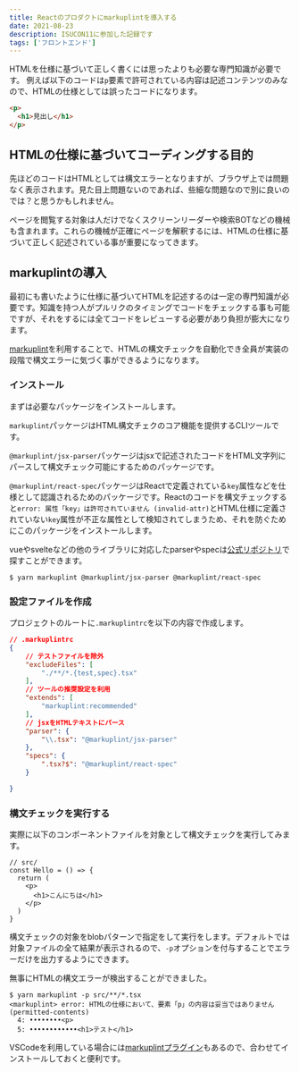 ```yaml
---
title: Reactのプロダクトにmarkuplintを導入する
date: 2021-08-23
description: ISUCON11に参加した記録です
tags: ['フロントエンド']
---
```


HTMLを仕様に基づいて正しく書くには思ったよりも必要な専門知識が必要です。
例えば以下のコードは`p`要素で許可されている内容は記述コンテンツのみなので、HTMLの仕様としては誤ったコードになります。

```html
<p>
  <h1>見出し</h1>
</p>
```

## HTMLの仕様に基づいてコーディングする目的
先ほどのコードはHTMLとしては構文エラーとなりますが、ブラウザ上では問題なく表示されます。見た目上問題ないのであれば、些細な問題なので別に良いのでは？と思うかもしれません。

ページを閲覧する対象は人だけでなくスクリーンリーダーや検索BOTなどの機械も含まれます。これらの機械が正確にページを解釈するには、HTMLの仕様に基づいて正しく記述されている事が重要になってきます。

## markuplintの導入
最初にも書いたように仕様に基づいてHTMLを記述するのは一定の専門知識が必要です。知識を持つ人がプルリクのタイミングでコードをチェックする事も可能ですが、それをするには全てコードをレビューする必要があり負担が膨大になります。

[markuplint](https://markuplint.dev/)を利用することで、HTMLの構文チェックを自動化でき全員が実装の段階で構文エラーに気づく事ができるようになります。

### インストール
まずは必要なパッケージをインストールします。

`markuplint`パッケージはHTML構文チェクのコア機能を提供するCLIツールです。

`@markuplint/jsx-parser`パッケージはjsxで記述されたコードをHTML文字列にパースして構文チェック可能にするためのパッケージです。

`@markuplint/react-spec`パッケージはReactで定義されている`key`属性などを仕様として認識されるためのパッケージです。Reactのコードを構文チェックすると`error: 属性「key」は許可されていません (invalid-attr)`とHTML仕様に定義されていない`key`属性が不正な属性として検知されてしまうため、それを防ぐためにこのパッケージをインストールします。

vueやsvelteなどの他のライブラリに対応したparserやspecは[公式リポジトリ](https://github.com/markuplint/markuplint/tree/dev/packages/@markuplint)で探すことができます。

```
$ yarn markuplint @markuplint/jsx-parser @markuplint/react-spec
```

### 設定ファイルを作成
プロジェクトのルートに`.markuplintrc`を以下の内容で作成します。

```json
// .markuplintrc
{
    // テストファイルを除外
    "excludeFiles": [
        "./**/*.{test,spec}.tsx"
    ],
    // ツールの推奨設定を利用
    "extends": [
        "markuplint:recommended"
    ],
    // jsxをHTMLテキストにパース
    "parser": {
        "\\.tsx": "@markuplint/jsx-parser"
    },
    "specs": {
        ".tsx?$": "@markuplint/react-spec"
    }

}
```

### 構文チェックを実行する
実際に以下のコンポーネントファイルを対象として構文チェックを実行してみます。

```tsx
// src/
const Hello = () => {
  return (
    <p>
      <h1>こんにちは</h1>
    </p>
  )
}
```

構文チェックの対象をblobパターンで指定をして実行をします。デフォルトでは対象ファイルの全て結果が表示されるので、`-p`オプションを付与することでエラーだけを出力するようにできます。

無事にHTMLの構文エラーが検出することができました。

```shell
$ yarn markuplint -p src/**/*.tsx
<markuplint> error: HTMLの仕様において、要素「p」の内容は妥当ではありません (permitted-contents) 
  4: ••••••••<p>
  5: ••••••••••••<h1>テスト</h1>
```

VSCodeを利用している場合には[markuplintプラグイン](https://marketplace.visualstudio.com/items?itemName=DavidAnson.vscode-markdownlint)もあるので、合わせてインストールしておくと便利です。